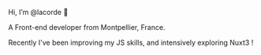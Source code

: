 Hi, I’m @lacorde 👋 

A Front-end developer from Montpellier, France.

Recently I've been improving my JS skills, and intensively exploring Nuxt3 !

<!---
lacorde/lacorde is a ✨ special ✨ repository because its `README.md` (this file) appears on your GitHub profile.
You can click the Preview link to take a look at your changes.
--->
